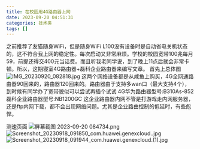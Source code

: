 ```yaml
---
title: 在校园用4G路由器上网
date: 2023-09-20 04:51:31
categories: 技术类
tags: []
---
```

之前推荐了友猫随身WiFi，但是随身WiFi L100没有设备时是自动省电关机状态的，这不符合我上网的稳定性。每次启动又非常麻烦。学校的校园宽带100兆每月59，前提还得交400元当话费。而且听我老同学说，到了晚上11点后就会非常卡顿。所以，这期寝室4G路由器+磊科企业路由器来编写文章。
首先上总体图
![IMG_20230920_082818.jpg][1]
这两个网络设备都是从咸鱼上购买，4G全网通路由器90回来的，路由器120回来的。路由器由于支持多wan口（最大支持4个），到时候有同学办了宽带貌似可以尝试再插个试试
4G华为路由器型号:B310As-852
磊科企业路由器型号:NB1200GC
这企业路由器内网不管是打游戏走内网服务器，还是ftp内网下载，都不会出现网络问题。尤其是企业路由控制的低延时，有些彪悍。

测速页面
![屏幕截图 2023-09-20 084734.png][2]
![Screenshot_20230918_091850_com.huawei.genexcloud..jpg][3]
![Screenshot_20230918_091944_com.huawei.genexcloud.(1).jpg][4]


  [1]: https://images.nuoyis.net/blog/typecho/uploads/2023/09/3199467570.jpg
  [2]: https://images.nuoyis.net/blog/typecho/uploads/2023/09/328887810.png
  [3]: https://images.nuoyis.net/blog/typecho/uploads/2023/09/1055017345.jpg
  [4]: https://images.nuoyis.net/blog/typecho/uploads/2023/09/329128760.jpg